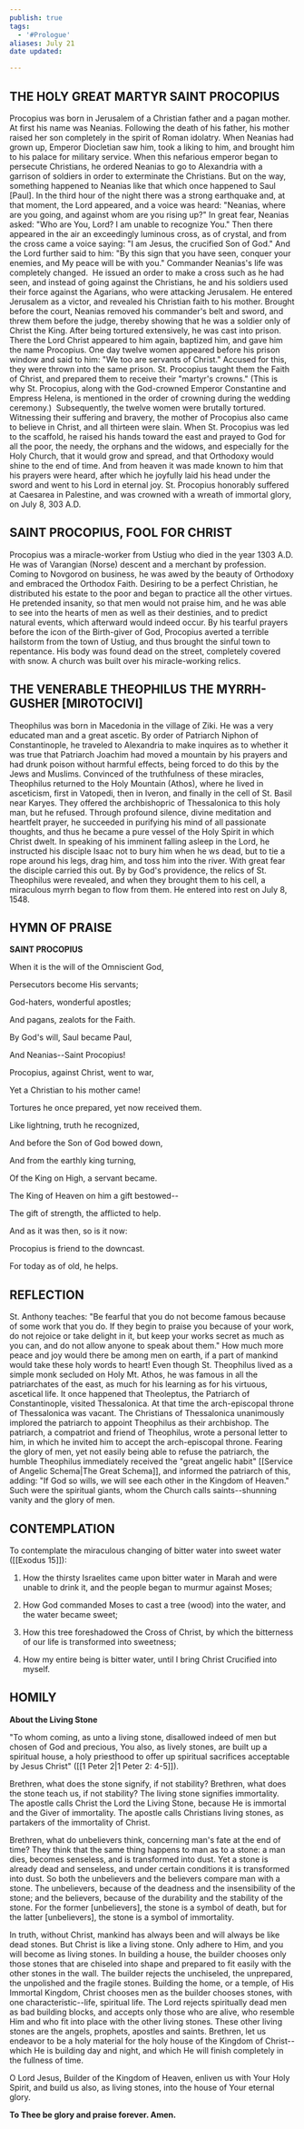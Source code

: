 ```yaml
---
publish: true
tags:
  - '#Prologue'
aliases: July 21
date updated:

---
```


## THE HOLY GREAT MARTYR SAINT PROCOPIUS

Procopius was born in Jerusalem of a Christian father and a pagan mother. At first his name was Neanias. Following the death of his father, his mother raised her son completely in the spirit of Roman idolatry. When Neanias had grown up, Emperor Diocletian saw him, took a liking to him, and brought him to his palace for military service. When this nefarious emperor began to persecute Christians, he ordered Neanias to go to Alexandria with a garrison of soldiers in order to exterminate the Christians. But on the way, something happened to Neanias like that which once happened to Saul [Paul]. In the third hour of the night there was a strong earthquake and, at that moment, the Lord appeared, and a voice was heard: "Neanias, where are you going, and against whom are you rising up?" In great fear, Neanias asked: "Who are You, Lord? I am unable to recognize You." Then there appeared in the air an exceedingly luminous cross, as of crystal, and from the cross came a voice saying: "I am Jesus, the crucified Son of God." And the Lord further said to him: "By this sign that you have seen, conquer your enemies, and My peace will be with you." Commander Neanias's life was completely changed.  He issued an order to make a cross such as he had seen, and instead of going against the Christians, he and his soldiers used their force against the Agarians, who were attacking Jerusalem. He entered Jerusalem as a victor, and revealed his Christian faith to his mother. Brought before the court, Neanias removed his commander's belt and sword, and threw them before the judge, thereby showing that he was a soldier only of Christ the King. After being tortured extensively, he was cast into prison. There the Lord Christ appeared to him again, baptized him, and gave him the name Procopius. One day twelve women appeared before his prison window and said to him: "We too are servants of Christ." Accused for this, they were thrown into the same prison. St. Procopius taught them the Faith of Christ, and prepared them to receive their "martyr's crowns." (This is why St. Procopius, along with the God-crowned Emperor Constantine and Empress Helena, is mentioned in the order of crowning during the wedding ceremony.)  Subsequently, the twelve women were brutally tortured. Witnessing their suffering and bravery, the mother of Procopius also came to believe in Christ, and all thirteen were slain. When St. Procopius was led to the scaffold, he raised his hands toward the east and prayed to God for all the poor, the needy, the orphans and the widows, and especially for the Holy Church, that it would grow and spread, and that Orthodoxy would shine to the end of time. And from heaven it was made known to him that his prayers were heard, after which he joyfully laid his head under the sword and went to his Lord in eternal joy. St. Procopius honorably suffered at Caesarea in Palestine, and was crowned with a wreath of immortal glory, on July 8, 303 A.D.

## SAINT PROCOPIUS, FOOL FOR CHRIST

Procopius was a miracle-worker from Ustiug who died in the year 1303 A.D. He was of Varangian (Norse) descent and a merchant by profession. Coming to Novgorod on business, he was awed by the beauty of Orthodoxy and embraced the Orthodox Faith. Desiring to be a perfect Christian, he distributed his estate to the poor and began to practice all the other virtues. He pretended insanity, so that men would not praise him, and he was able to see into the hearts of men as well as their destinies, and to predict natural events, which afterward would indeed occur. By his tearful prayers before the icon of the Birth-giver of God, Procopius averted a terrible hailstorm from the town of Ustiug, and thus brought the sinful town to repentance. His body was found dead on the street, completely covered with snow. A church was built over his miracle-working relics.

## THE VENERABLE THEOPHILUS THE MYRRH-GUSHER [MIROTOCIVI]

Theophilus was born in Macedonia in the village of Ziki. He was a very educated man and a great ascetic. By order of Patriarch Niphon of Constantinople, he traveled to Alexandria to make inquires as to whether it was true that Patriarch Joachim had moved a mountain by his prayers and had drunk poison without harmful effects, being forced to do this by the Jews and Muslims. Convinced of the truthfulness of these miracles, Theophilus returned to the Holy Mountain (Athos), where he lived in asceticism, first in Vatopedi, then in Iveron, and finally in the cell of St. Basil near Karyes. They offered the archbishopric of Thessalonica to this holy man, but he refused. Through profound silence, divine meditation and heartfelt prayer, he succeeded in purifying his mind of all passionate thoughts, and thus he became a pure vessel of the Holy Spirit in which Christ dwelt. In speaking of his imminent falling asleep in the Lord, he instructed his disciple Isaac not to bury him when he ws dead, but to tie a rope around his legs, drag him, and toss him into the river. With great fear the disciple carried this out. By by God's providence, the relics of St. Theophilus were revealed, and when they brought them to his cell, a miraculous myrrh began to flow from them. He entered into rest on July 8, 1548.

## HYMN OF PRAISE

**SAINT PROCOPIUS**

When it is the will of the Omniscient God,

Persecutors become His servants;

God-haters, wonderful apostles;

And pagans, zealots for the Faith.

By God's will, Saul became Paul,

And Neanias--Saint Procopius!

Procopius, against Christ, went to war,

Yet a Christian to his mother came!

Tortures he once prepared, yet now received them.

Like lightning, truth he recognized,

And before the Son of God bowed down,

And from the earthly king turning,

Of the King on High, a servant became.

The King of Heaven on him a gift bestowed--

The gift of strength, the afflicted to help.

And as it was then, so is it now:

Procopius is friend to the downcast.

For today as of old, he helps.

## REFLECTION

St. Anthony teaches: "Be fearful that you do not become famous because of some work that you do. If they begin to praise you because of your work, do not rejoice or take delight in it, but keep your works secret as much as you can, and do not allow anyone to speak about them." How much more peace and joy would there be among men on earth, if a part of mankind would take these holy words to heart! Even though St. Theophilus lived as a simple monk secluded on Holy Mt. Athos, he was famous in all the patriarchates of the east, as much for his learning as for his virtuous, ascetical life. It once happened that Theoleptus, the Patriarch of Constantinople, visited Thessalonica. At that time the arch-episcopal throne of Thessalonica was vacant. The Christians of Thessalonica unanimously implored the patriarch to appoint Theophilus as their archbishop. The patriarch, a compatriot and friend of Theophilus, wrote a personal letter to him, in which he invited him to accept the arch-episcopal throne. Fearing the glory of men, yet not easily being able to refuse the patriarch, the humble Theophilus immediately received the "great angelic habit" [[Service of Angelic Schema|The Great Schema]], and informed the patriarch of this, adding: "If God so wills, we will see each other in the Kingdom of Heaven." Such were the spiritual giants, whom the Church calls saints--shunning vanity and the glory of men.

## CONTEMPLATION

To contemplate the miraculous changing of bitter water into sweet water ([[Exodus 15]]):

1.  How the thirsty Israelites came upon bitter water in Marah and were unable to drink it, and the people began to murmur against Moses;

1.  How God commanded Moses to cast a tree (wood) into the water, and the water became sweet;

1.  How this tree foreshadowed the Cross of Christ, by which the bitterness of our life is transformed into sweetness;

1.  How my entire being is bitter water, until I bring Christ Crucified into myself.

## HOMILY

**About the Living Stone**

"To whom coming, as unto a living stone, disallowed indeed of men but chosen of God and precious, You also, as lively stones, are built up a spiritual house, a holy priesthood to offer up spiritual sacrifices acceptable by Jesus Christ" ([[1 Peter 2|1 Peter 2: 4-5]]).

Brethren, what does the stone signify, if not stability? Brethren, what does the stone teach us, if not stability? The living stone signifies immortality. The apostle calls Christ the Lord the Living Stone, because He is immortal and the Giver of immortality. The apostle calls Christians living stones, as partakers of the immortality of Christ.

Brethren, what do unbelievers think, concerning man's fate at the end of time? They think that the same thing happens to man as to a stone: a man dies, becomes senseless, and is transformed into dust. Yet a stone is already dead and senseless, and under certain conditions it is transformed into dust. So both the unbelievers and the believers compare man with a stone. The unbelievers, because of the deadness and the insensibility of the stone; and the believers, because of the durability and the stability of the stone. For the former [unbelievers], the stone is a symbol of death, but for the latter [unbelievers], the stone is a symbol of immortality.

In truth, without Christ, mankind has always been and will always be like dead stones. But Christ is like a living stone. Only adhere to Him, and you will become as living stones. In building a house, the builder chooses only those stones that are chiseled into shape and prepared to fit easily with the other stones in the wall. The builder rejects the unchiseled, the unprepared, the unpolished and the fragile stones. Building the home, or a temple, of His Immortal Kingdom, Christ chooses men as the builder chooses stones, with one characteristic--life, spiritual life. The Lord rejects spiritually dead men as bad building blocks, and accepts only those who are alive, who resemble Him and who fit into place with the other living stones. These other living stones are the angels, prophets, apostles and saints. Brethren, let us endeavor to be a holy material for the holy house of the Kingdom of Christ--which He is building day and night, and which He will finish completely in the fullness of time.

O Lord Jesus, Builder of the Kingdom of Heaven, enliven us with Your Holy Spirit, and build us also, as living stones, into the house of Your eternal glory.

**To Thee be glory and praise forever. Amen.**
